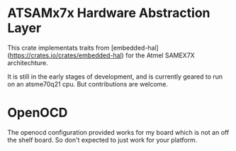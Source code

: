 # ATSAMx7x Hardware Abstraction Layer

This crate implementats traits from [embedded-hal] (https://crates.io/crates/embedded-hal) for the Atmel SAMEX7X architechture.

It is still in the early stages of development, and is currently geared to run on an atsme70q21 cpu. But contributions are welcome.

# OpenOCD

The openocd configuration provided works for my board which is not an off the shelf board. So don't expected to just work for your platform.


